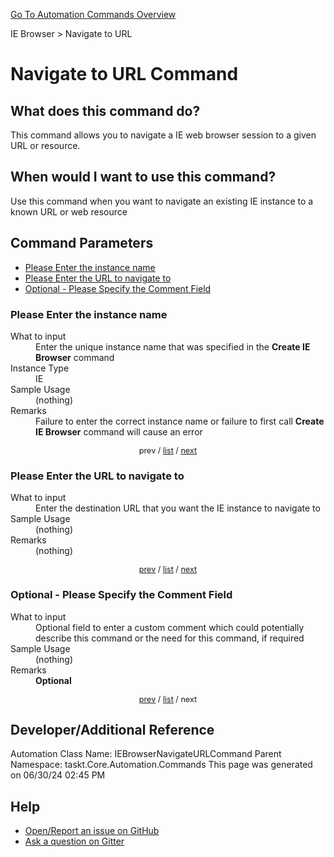 <!--TITLE: Navigate to URL Command -->
<!-- SUBTITLE: a command in the IE Browser group. -->
[Go To Automation Commands Overview](/automation-commands.md)


IE Browser &gt; Navigate to URL


# Navigate to URL Command


## What does this command do?
This command allows you to navigate a IE web browser session to a given URL or resource.


## When would I want to use this command?
Use this command when you want to navigate an existing IE instance to a known URL or web resource


<a id="param_list"></a>
## Command Parameters
- [Please Enter the instance name](#param_0)
- [Please Enter the URL to navigate to](#param_1)
- [Optional - Please Specify the Comment Field](#param_2)


<a id="param_0"></a>
### Please Enter the instance name


<dl>
<dt>What to input</dt><dd>Enter the unique instance name that was specified in the <strong>Create IE Browser</strong> command</dd>
<dt>Instance Type</dt><dd>IE</dd>
<dt>Sample Usage</dt><dd>(nothing)</dd>
<dt>Remarks</dt><dd>Failure to enter the correct instance name or failure to first call <strong>Create IE Browser</strong> command will cause an error</dd>
</dl>




<div style="font-size: 90%; text-align: center">


prev / [list](#param_list) / [next](#param_1)


</div>


<a id="param_1"></a>
### Please Enter the URL to navigate to


<dl>
<dt>What to input</dt><dd>Enter the destination URL that you want the IE instance to navigate to</dd>
<dt>Sample Usage</dt><dd>(nothing)</dd>
<dt>Remarks</dt><dd>(nothing)</dd>
</dl>




<div style="font-size: 90%; text-align: center">


[prev](#param_1) / [list](#param_list) / [next](#param_2)


</div>


<a id="param_2"></a>
### Optional - Please Specify the Comment Field


<dl>
<dt>What to input</dt><dd>Optional field to enter a custom comment which could potentially describe this command or the need for this command, if required</dd>
<dt>Sample Usage</dt><dd>(nothing)</dd>
<dt>Remarks</dt><dd><strong>Optional</strong><br></dd>
</dl>




<div style="font-size: 90%; text-align: center">


[prev](#param_2) / [list](#param_list) / next


</div>


## Developer/Additional Reference
Automation Class Name: IEBrowserNavigateURLCommand
Parent Namespace: taskt.Core.Automation.Commands
This page was generated on 06/30/24 02:45 PM


## Help
- [Open/Report an issue on GitHub](https://github.com/rcktrncn/taskt/issues/new)
- [Ask a question on Gitter](https://gitter.im/taskt-rpa/Lobby)

